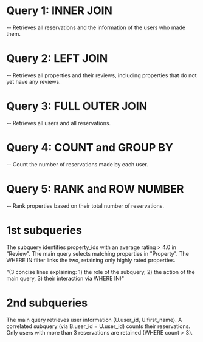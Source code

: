 # Query 1: INNER JOIN
-- Retrieves all reservations and the information of the users who made them.
# Query 2: LEFT JOIN
-- Retrieves all properties and their reviews, including properties that do not yet have any reviews.
# Query 3: FULL OUTER JOIN
-- Retrieves all users and all reservations.

# Query 4: COUNT and GROUP BY
-- Count the number of reservations made by each user.
# Query 5: RANK and ROW NUMBER
-- Rank properties based on their total number of reservations.

# 1st subqueries
The subquery identifies property_ids with an average rating > 4.0 in "Review".
The main query selects matching properties in "Property".
The WHERE IN filter links the two, retaining only highly rated properties.

"(3 concise lines explaining: 1) the role of the subquery, 2) the action of the main query, 3) their interaction via WHERE IN)"

# 2nd subqueries
The main query retrieves user information (U.user_id, U.first_name).
A correlated subquery (via B.user_id = U.user_id) counts their reservations.
Only users with more than 3 reservations are retained (WHERE count > 3).